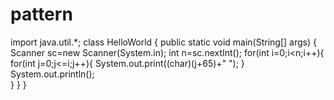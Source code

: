 # pattern
import java.util.*;
class HelloWorld {
    public static void main(String[] args) {
        Scanner sc=new Scanner(System.in);
        int n=sc.nextInt();
        for(int i=0;i<n;i++){
                for(int j=0;j<=i;j++){
                System.out.print((char)(j+65)+" ");
            }
            System.out.println();   
        }
    }
}
